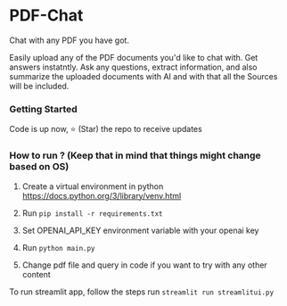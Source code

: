 # PDF-Chat

Chat with any PDF you have got. 

Easily upload any of the PDF documents you'd like to chat with. Get answers instatntly. Ask any questions, extract information, and also summarize the uploaded documents with AI and with that all the Sources will be included.

### Getting Started

Code is up now, ⭐ (Star) the repo to receive updates

### How to run ? (Keep that in mind that things might change based on OS)

1. Create a virtual environment in python https://docs.python.org/3/library/venv.html

2. Run ```pip install -r requirements.txt```

3. Set OPENAI_API_KEY environment variable with your openai key

4. Run ```python main.py```

5. Change pdf file and query in code if you want to try with any other content

To run streamlit app, follow the steps run ```streamlit run streamlitui.py```
